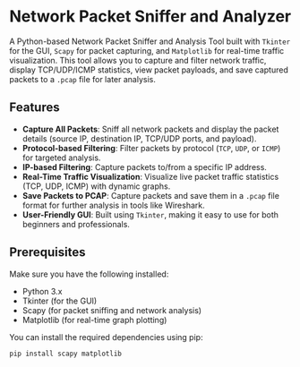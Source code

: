 # Network Packet Sniffer and Analyzer

A Python-based Network Packet Sniffer and Analysis Tool built with `Tkinter` for the GUI, `Scapy` for packet capturing, and `Matplotlib` for real-time traffic visualization. This tool allows you to capture and filter network traffic, display TCP/UDP/ICMP statistics, view packet payloads, and save captured packets to a `.pcap` file for later analysis.

## Features

- **Capture All Packets**: Sniff all network packets and display the packet details (source IP, destination IP, TCP/UDP ports, and payload).
- **Protocol-based Filtering**: Filter packets by protocol (`TCP`, `UDP`, or `ICMP`) for targeted analysis.
- **IP-based Filtering**: Capture packets to/from a specific IP address.
- **Real-Time Traffic Visualization**: Visualize live packet traffic statistics (TCP, UDP, ICMP) with dynamic graphs.
- **Save Packets to PCAP**: Capture packets and save them in a `.pcap` file format for further analysis in tools like Wireshark.
- **User-Friendly GUI**: Built using `Tkinter`, making it easy to use for both beginners and professionals.

## Prerequisites

Make sure you have the following installed:

- Python 3.x
- Tkinter (for the GUI)
- Scapy (for packet sniffing and network analysis)
- Matplotlib (for real-time graph plotting)

You can install the required dependencies using pip:

```bash
pip install scapy matplotlib
